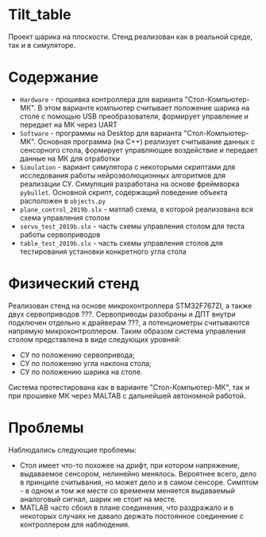 # Tilt_table

Проект шарика на плоскости. Стенд реализован как в реальной среде, так и в симуляторе.

# Содержание

- `Hardware` - прошивка контроллера для варианта "Стол-Компьютер-МК". В этом варианте компьютер считывает положение шарика на столе с помощью USB преобразователя, формирует управление и передает на МК через UART
- `Software` - программы на Desktop для варианта "Стол-Компьютер-МК". Основная программа (на С++) реализует считывание данных с сенсорного стола, формирует управляющее воздействие и передает данные на МК для отработки
- `Simulation` - вариант симулятора с некоторыми скриптами для исследования работы нейроэволюционных алгоритмов для реализации СУ. Симуляция разработана на основе фреймворка `pybullet`. Основной скрипт, содержащий поведение объекта расположен в `objects.py`
- `plane_control_2019b.slx` - матлаб схема, в которой реализована вся схема управления столом
- `servo_test_2019b.slx` - часть схемы управления столом для теста работы сервоприводов
- `table_test_2019b.slx` - часть схемы управления столов для тестирования установки конкретного угла стола

# Физический стенд

Реализован стенд на основе микроконтроллера STM32F767ZI, а также двух сервоприводов ???. Сервоприводы разобраны и ДПТ внутри подключен отдельно к драйверам ???, а потенциометры считываются напрямую микроконтроллером. Таким образом система управления столом представлена в виде следующих уровней:
- СУ по положению сервопривода;
- СУ по положению угла наклона стола;
- СУ по положению шарика на столе.

Система протестирована как в варианте "Стол-Компьютер-МК", так и при прошивке МК через MALTAB с дальнейшей автономной работой.

# Проблемы
Наблюдались следующие проблемы:
- Стол имеет что-то похожее на дрифт, при котором напряжение, выдаваемое сенсором, нелинейно менялось. Вероятнее всего, дело в принципе считывания, но может дело и в самом сенсоре. Симптом - в одном и том же месте со временем меняется выдаваемый аналоговый сигнал, шарик не стоит на месте.
- MATLAB часто сбоил в плане соединения, что раздражало и в некоторых случаях не давало держать постоянное соединение с контроллером для наблюдения.
